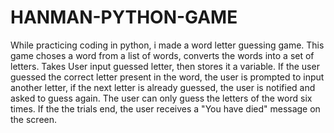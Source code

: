 # HANMAN-PYTHON-GAME
While practicing coding in python, i made a word letter guessing game.
This game choses a word from a list of words, converts the words into a set of letters. Takes User input guessed letter, then stores it a variable.
If the user guessed the correct letter present in the word, the user is prompted to input another letter, 
if the next  letter is already guessed, the user is notified and asked to guess again. The user can only guess the letters of the word six times.
If the the trials end, the user receives a "You have died" message on the screen.

